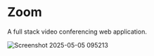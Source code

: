 # Zoom
A full stack video conferencing web application.

![Screenshot 2025-05-05 095213](https://github.com/user-attachments/assets/f91f8a47-c41e-4d60-9885-915fe5fd2f5a)
